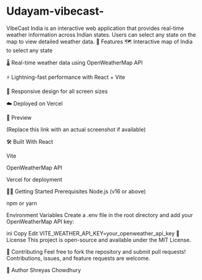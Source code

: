 # Udayam-vibecast-
​VibeCast India is an interactive web application that provides real-time weather information across Indian states. Users can select any state on the map to view detailed weather data.
🚀 Features
🗺️ Interactive map of India to select any state

🌡️ Real-time weather data using OpenWeatherMap API

⚡ Lightning-fast performance with React + Vite

📱 Responsive design for all screen sizes

☁️ Deployed on Vercel

📸 Preview

(Replace this link with an actual screenshot if available)

🛠️ Built With
React

Vite

OpenWeatherMap API

Vercel for deployment

🧑‍💻 Getting Started
Prerequisites
Node.js (v16 or above)

npm or yarn



Environment Variables
Create a .env file in the root directory and add your OpenWeatherMap API key:

ini
Copy
Edit
VITE_WEATHER_API_KEY=your_openweather_api_key
🧾 License
This project is open-source and available under the MIT License.

🙌 Contributing
Feel free to fork the repository and submit pull requests!
Contributions, issues, and feature requests are welcome.

👤 Author
Shreyas Chowdhury
